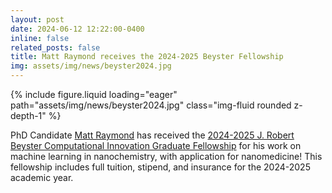 ```yaml
---
layout: post
date: 2024-06-12 12:22:00-0400
inline: false
related_posts: false
title: Matt Raymond receives the 2024-2025 Beyster Fellowship
img: assets/img/news/beyster2024.jpg
---
```


<div class="row mt-4 justify-content-center">
    <div class="col-sm-12 col-md-6">
        {% include figure.liquid loading="eager" path="assets/img/news/beyster2024.jpg" class="img-fluid rounded z-depth-1" %}
    </div>
</div>

PhD Candidate [Matt Raymond](/people/mattrmd) has received the [2024-2025 J. Robert Beyster Computational Innovation Graduate Fellowship](https://beyster.engin.umich.edu/fellows-program/fellows/) for his work on machine learning in nanochemistry, with application for nanomedicine!
This fellowship includes full tuition, stipend, and insurance for the 2024-2025 academic year.